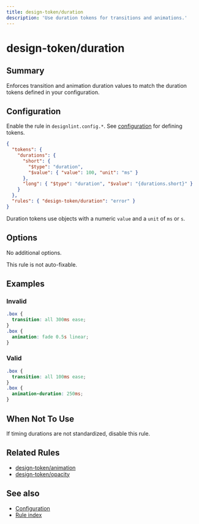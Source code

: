 ```yaml
---
title: design-token/duration
description: 'Use duration tokens for transitions and animations.'
---
```


# design-token/duration

## Summary

Enforces transition and animation duration values to match the duration tokens defined in your configuration.

## Configuration

Enable the rule in `designlint.config.*`. See [configuration](../../configuration.md) for defining tokens.

```json
{
  "tokens": {
    "durations": {
      "short": {
        "$type": "duration",
        "$value": { "value": 100, "unit": "ms" }
      },
      "long": { "$type": "duration", "$value": "{durations.short}" }
    }
  },
  "rules": { "design-token/duration": "error" }
}
```

Duration tokens use objects with a numeric `value` and a `unit` of `ms` or `s`.

## Options

No additional options.

This rule is not auto-fixable.

## Examples

### Invalid

```css
.box {
  transition: all 300ms ease;
}
.box {
  animation: fade 0.5s linear;
}
```

### Valid

```css
.box {
  transition: all 100ms ease;
}
.box {
  animation-duration: 250ms;
}
```

## When Not To Use

If timing durations are not standardized, disable this rule.

## Related Rules

- [design-token/animation](./animation.md)
- [design-token/opacity](./opacity.md)

## See also

- [Configuration](../../configuration.md)
- [Rule index](../index.md)
